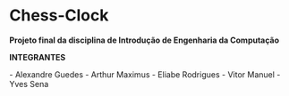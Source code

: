 # Chess-Clock
<p><b>Projeto final da disciplina de Introdução de Engenharia da Computação</b></p>

<p><b> INTEGRANTES </b></p>
- Alexandre Guedes
- Arthur Maximus
- Eliabe Rodrigues
- Vitor Manuel
- Yves Sena

